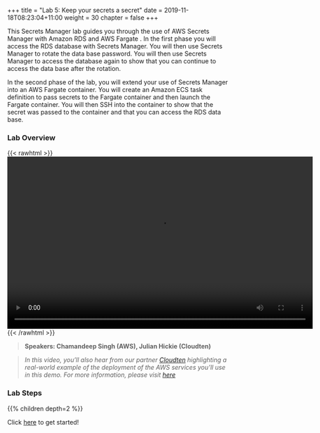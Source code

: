 +++
title = "Lab 5: Keep your secrets a secret"
date = 2019-11-18T08:23:04+11:00
weight = 30
chapter = false
+++

This Secrets Manager lab guides you through the use of AWS Secrets Manager with Amazon RDS and AWS Fargate . In the first phase you will access the RDS database with Secrets Manager. You will then use Secrets Manager to rotate the data base password. You will then use Secrets Manager to access the database again to show that you can continue to access the data base after the rotation.

In the second phase of the lab, you will extend your use of Secrets Manager into an AWS Fargate container. You will create an Amazon ECS task definition to pass secrets to the Fargate container and then launch the Fargate container. You will then SSH into the container to show that the secret was passed to the container and that you can access the RDS data base.



### Lab Overview

{{< rawhtml >}}
<video width="696" height="392" controls>
  <source src="https://d1tqhetmq9f85b.cloudfront.net/downloads/apacsecweek-lab4.mp4" type="video/mp4">
  Your browser doesn't support video.
</video>
{{< /rawhtml >}}

>  **Speakers: Chamandeep Singh (AWS), Julian Hickie (Cloudten)** 

>  *In this video, you’ll also hear from our partner [Cloudten](https://bit.ly/Cloud_Ten)  highlighting a real-world example of the deployment of the AWS services you’ll use in this demo. For more information, please visit [here](https://bit.ly/Cloud_Ten)*


### Lab Steps
{{% children depth=2 %}}


Click [here](../module4/scenario/) to get started!
